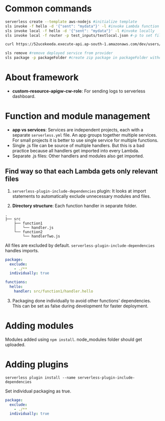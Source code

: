 # Common commands
```sh
serverless create --template aws-nodejs #initialize template
sls invoke -f hello -d '{"sent": "mydata"}' -l #invoke Lambda function 'hello' with JSON and track logs. No API gateway.
sls invoke local -f hello -d '{"sent": "mydata"}' -l #invoke locally
sls invoke local -f router -p test_inputs/textlocal.json #-p to set file path

curl https://52ucekeeda.execute-api.ap-south-1.amazonaws.com/dev/users/create #invoke API gateway+Lambda with CURL

sls remove #remove deployed service from provider
sls package -p packageFolder #create zip package in packageFolder without deploying
```

# About framework
- **custom-resource-apigw-cw-role**: For sending logs to serverless dashboard. 


# Function and module management
- **app vs services**: Services are independent projects, each with a separate ```serverless.yml``` file. An app groups together multiple services. For small projects it is better to use single service for multiple functions.
- Single .js file can be source of multiple handlers. But this is a bad practice because all handlers get imported into every Lambda.
- Separate .js files: Other handlers and modules also get imported.

## Find way so that each Lambda gets only relevant files
1. ```serverless-plugin-include-dependencies``` plugin:
It looks at import statements to automatically exclude unnecessary modules and files.

2. **Directory structure**: Each function handler in separate folder.
```
.
├── src
    ├── function1
    │   └── handler.js
    └── function2
        └── handlerTwo.js

```
All files are excluded by default. ```serverless-plugin-include-dependencies``` handles imports.
```yaml
package:
  exclude:
    - ./**
  individually: true

functions:
  hello:
    handler: src/function1/handler.hello
```

3. Packaging done individually to avoid other functions' dependencies. This can be set as false during development for faster deployment.

 
# Adding modules
Modules added using ```npm install```. node_modules folder should get uploaded.

# Adding plugins
```shell script
serverless plugin install --name serverless-plugin-include-dependencies
```
Set individual packaging as true.
```yaml
package:
  exclude:
    - ./**
  individually: true
```
